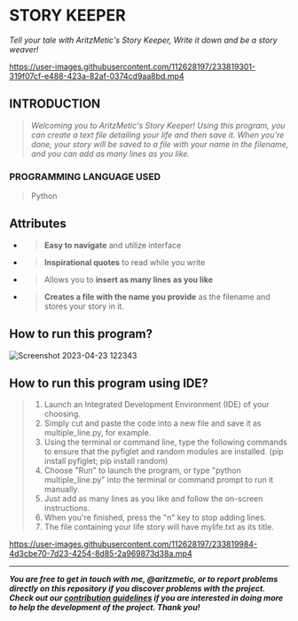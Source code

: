 # **STORY KEEPER**
 _Tell your tale with AritzMetic's Story Keeper,
Write it down and be a story weaver!_

https://user-images.githubusercontent.com/112628197/233819301-319f07cf-e488-423a-82af-0374cd9aa8bd.mp4

## **INTRODUCTION**
> _Welcoming you to AritzMetic's Story Keeper! Using this program, you can create a text file detailing your life and then save it. When you're done, your story will be saved to a file with your name in the filename, and you can add as many lines as you like._

### **PROGRAMMING LANGUAGE USED**
> Python

## **Attributes**
- > **Easy to navigate** and utilize interface
- > **Inspirational quotes** to read while you write
- > Allows you to **insert as many lines as you like**
- > **Creates a file with the name you provide** as the filename and stores your story in it.

## **How to run this program?**
![Screenshot 2023-04-23 122343](https://user-images.githubusercontent.com/112628197/233819749-ee8aa121-e054-4754-a2bb-c32136e1a16e.png)

## **How to run this program using IDE?**
> 1. Launch an Integrated Development Environment (IDE) of your choosing.
> 2. Simply cut and paste the code into a new file and save it as multiple_line.py, for example.
> 3. Using the terminal or command line, type the following commands to ensure that the pyfiglet and random modules are installed. (pip install pyfiglet; pip install random)
> 4. Choose "Run" to launch the program, or type "python multiple_line.py" into the terminal or command prompt to run it manually.
> 5. Just add as many lines as you like and follow the on-screen instructions.
> 6. When you're finished, press the "n" key to stop adding lines.
> 7. The file containing your life story will have mylife.txt as its title.

https://user-images.githubusercontent.com/112628197/233819984-4d3cbe70-7d23-4254-8d85-2a969873d38a.mp4

--------------------------------------------------------------------------------------------------------------------------------------------------

**_You are free to get in touch with me, @aritzmetic,  or to report problems directly on this repository if you discover problems with the project. Check out our [contribution guidelines](https://docs.github.com/en/communities/setting-up-your-project-for-healthy-contributions/setting-guidelines-for-repository-contributors) if you are interested in doing more to help the development of the project. Thank you!_** 
